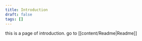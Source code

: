 ```yaml
---
title: Introduction
draft: false
tags: []
---
```

this is a page of introduction.
go to [[content/Readme|Readme]]
